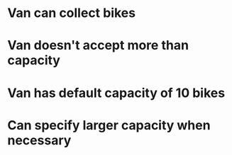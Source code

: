 # Van can collect bikes
# Van doesn't accept more than capacity
# Van has default capacity of 10 bikes
# Can specify larger capacity when necessary
